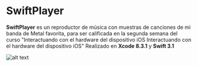 # __SwiftPlayer__ 

__SwiftPlayer__ es un reproductor de música con muestras de canciones de mi banda de Metal favorita, para ser calificada en la segunda semana del curso "Interactuando con el hardware del dispositivo iOS
Interactuando con el hardware del dispositivo iOS"
Realizado en __Xcode 8.3.1__ y __Swift 3.1__

![alt text](https://github.com/cesarpalma80/Week2Assignment/blob/master/SwiftPlayer/mockup_SwfitPlayer.jpeg "Mockup of SwiftPlayer")

